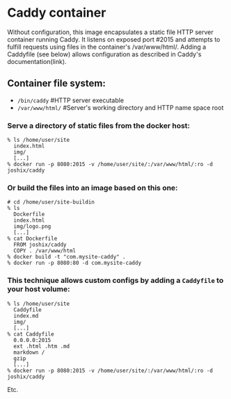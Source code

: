 # Caddy container

Without configuration, this image encapsulates a static file HTTP server container running Caddy.
It listens on exposed port #2015 and attempts to fulfill requests using files in the container's /var/www/html/.
Adding a Caddyfile (see below) allows configuration as described in Caddy's documentation(link).

## Container file system:
* `/bin/caddy` #HTTP server executable
* `/var/www/html/` #Server's working directory and HTTP name space root

### Serve a directory of static files from the docker host:
```
% ls /home/user/site
  index.html
  img/
  [...]
% docker run -p 8080:2015 -v /home/user/site/:/var/www/html/:ro -d joshix/caddy
```

### Or build the files into an image based on this one:
```
# cd /home/user/site-buildin
% ls
  Dockerfile
  index.html
  img/logo.png
  [...]
% cat Dockerfile
  FROM joshix/caddy
  COPY . /var/www/html
% docker build -t "com.mysite-caddy" .
% docker run -p 8080:80 -d com.mysite-caddy
```

### This technique allows custom configs by adding a `Caddyfile` to your host volume:
```
% ls /home/user/site
  Caddyfile
  index.md
  img/
  [...]
% cat Caddyfile
  0.0.0.0:2015
  ext .html .htm .md
  markdown /
  gzip
  [...]
% docker run -p 8080:2015 -v /home/user/site/:/var/www/html/:ro -d joshix/caddy
```

Etc.
